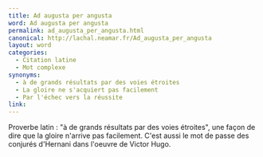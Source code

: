 ```yaml
---
title: Ad augusta per angusta
word: Ad augusta per angusta
permalink: ad_augusta_per_angusta.html
canonical: http://lachal.neamar.fr/Ad_augusta_per_angusta
layout: word
categories:
  - Citation latine
  - Mot complexe
synonyms:
  - à de grands résultats par des voies étroites
  - La gloire ne s'acquiert pas facilement
  - Par l'échec vers la réussite
link: 
---
```


Proverbe latin : "à de grands résultats par des voies étroites", une façon de dire que la gloire n'arrive pas facilement.
C'est aussi le mot de passe des conjurés d'Hernani dans l'oeuvre de Victor Hugo.

